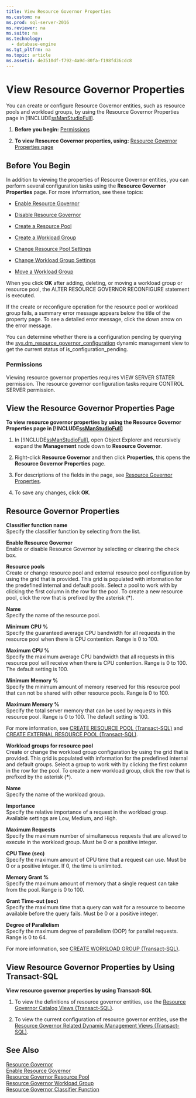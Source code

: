 ```yaml
---
title: View Resource Governor Properties
ms.custom: na
ms.prod: sql-server-2016
ms.reviewer: na
ms.suite: na
ms.technology: 
  - database-engine
ms.tgt_pltfrm: na
ms.topic: article
ms.assetid: de3510df-f792-4a9d-80fa-f198fd36cdc8
---
```

# View Resource Governor Properties
  You can create or configure Resource Governor entities, such as resource pools and workload groups, by using the Resource Governor Properties page in [!INCLUDE[ssManStudioFull](../../Token\Other/ssManStudioFull_md.md)].  
  
1.  **Before you begin:**  [Permissions](#Permissions)  
  
2.  **To view Resource Governor properties, using:**  [Resource Governor Properties page](#ViewRGProp)  
  
##  <a name="BeforeYouBegin"></a> Before You Begin  
 In addition to viewing the properties of Resource Governor entities, you can perform several configuration tasks using the **Resource Governor Properties** page. For more information, see these topics:  
  
-   [Enable Resource Governor](../../Topics\TopicNameNotContainA/Enable-Resource-Governor.md)  
  
-   [Disable Resource Governor](../../Topics\TopicNameNotContainA/Disable-Resource-Governor.md)  
  
-   [Create a Resource Pool](../../Topics\TopicNameContainA/Create-a-Resource-Pool.md)  
  
-   [Create a Workload Group](../../Topics\TopicNameContainA/Create-a-Workload-Group.md)  
  
-   [Change Resource Pool Settings](../../Topics\TopicNameNotContainA/Change-Resource-Pool-Settings.md)  
  
-   [Change Workload Group Settings](../../Topics\TopicNameNotContainA/Change-Workload-Group-Settings.md)  
  
-   [Move a Workload Group](../../Topics\TopicNameContainA/Move-a-Workload-Group.md)  
  
 When you click **OK** after adding, deleting, or moving a workload group or resource pool, the ALTER RESOURCE GOVERNOR RECONFIGURE statement is executed.  
  
 If the create or reconfigure operation for the resource pool or workload group fails, a summary error message appears below the title of the property page. To see a detailed error message, click the down arrow on the error message.  
  
 You can determine whether there is a configuration pending by querying the [sys.dm\_resource\_governor\_configuration](../Topic/sys.dm_resource_governor_configuration%20\(Transact-SQL\).md) dynamic management view to get the current status of is\_configuration\_pending.  
  
###  <a name="Permissions"></a> Permissions  
 Viewing resource governor properties requires VIEW SERVER STATER permission. The resource governor configuration tasks require CONTROL SERVER permission.  
  
##  <a name="ViewRGProp"></a> View the Resource Governor Properties Page  
 **To view resource governor properties by using the Resource Governor Properties page in [!INCLUDE[ssManStudioFull](../../Token\Other/ssManStudioFull_md.md)]**  
  
1.  In [!INCLUDE[ssManStudioFull](../../Token\Other/ssManStudioFull_md.md)], open Object Explorer and recursively expand the **Management** node down to **Resource Governor**.  
  
2.  Right\-click **Resource Governor** and then click **Properties**, this opens the **Resource Governor Properties** page.  
  
3.  For descriptions of the fields in the page, see [Resource Governor Properties](#RGProp).  
  
4.  To save any changes, click **OK**.  
  
##  <a name="RGProp"></a> Resource Governor Properties  
 **Classifier function name**  
 Specify the classifier function by selecting from the list.  
  
 **Enable Resource Governor**  
 Enable or disable Resource Governor by selecting or clearing the check box.  
  
 **Resource pools**  
 Create or change resource pool and external resource pool configuration by using the grid that is provided. This grid is populated with information for the predefined internal and default pools. Select a pool to work with by clicking the first column in the row for the pool. To create a new resource pool, click the row that is prefixed by the asterisk \(**\***\).  
  
 **Name**  
 Specify the name of the resource pool.  
  
 **Minimum CPU %**  
 Specify the guaranteed average CPU bandwidth for all requests in the resource pool when there is CPU contention. Range is 0 to 100.  
  
 **Maximum CPU %**  
 Specify the maximum average CPU bandwidth that all requests in this resource pool will receive when there is CPU contention. Range is 0 to 100. The default setting is 100.  
  
 **Minimum Memory %**  
 Specify the minimum amount of memory reserved for this resource pool that can not be shared with other resource pools. Range is 0 to 100.  
  
 **Maximum Memory %**  
 Specify the total server memory that can be used by requests in this resource pool. Range is 0 to 100. The default setting is 100.  
  
 For more information, see [CREATE RESOURCE POOL &#40;Transact-SQL&#41;](../Topic/CREATE%20RESOURCE%20POOL%20\(Transact-SQL\).md) and [CREATE EXTERNAL RESOURCE POOL &#40;Transact-SQL&#41;](../Topic/CREATE%20EXTERNAL%20RESOURCE%20POOL%20\(Transact-SQL\).md).  
  
 **Workload groups for resource pool**  
 Create or change the workload group configuration by using the grid that is provided. This grid is populated with information for the predefined internal and default groups. Select a group to work with by clicking the first column in the row for the pool. To create a new workload group, click the row that is prefixed by the asterisk \(**\***\).  
  
 **Name**  
 Specify the name of the workload group.  
  
 **Importance**  
 Specify the relative importance of a request in the workload group. Available settings are Low, Medium, and High.  
  
 **Maximum Requests**  
 Specify the maximum number of simultaneous requests that are allowed to execute in the workload group. Must be 0 or a positive integer.  
  
 **CPU Time \(sec\)**  
 Specify the maximum amount of CPU time that a request can use. Must be 0 or a positive integer. If 0, the time is unlimited.  
  
 **Memory Grant %**  
 Specify the maximum amount of memory that a single request can take from the pool. Range is 0 to 100.  
  
 **Grant Time\-out \(sec\)**  
 Specify the maximum time that a query can wait for a resource to become available before the query fails. Must be 0 or a positive integer.  
  
 **Degree of Parallelism**  
 Specify the maximum degree of parallelism \(DOP\) for parallel requests. Range is 0 to 64.  
  
 For more information, see [CREATE WORKLOAD GROUP &#40;Transact-SQL&#41;](../Topic/CREATE%20WORKLOAD%20GROUP%20\(Transact-SQL\).md).  
  
## View Resource Governor Properties by Using Transact\-SQL  
 **View resource governor properties by using Transact\-SQL**  
  
1.  To view the definitions of resource governor entities, use the [Resource Governor Catalog Views &#40;Transact-SQL&#41;](../Topic/Resource%20Governor%20Catalog%20Views%20\(Transact-SQL\).md).  
  
2.  To view the current configuration of resource governor entities, use the [Resource Governor Related Dynamic Management Views &#40;Transact-SQL&#41;](../Topic/Resource%20Governor%20Related%20Dynamic%20Management%20Views%20\(Transact-SQL\).md).  
  
## See Also  
 [Resource Governor](../../Topics\TopicNameNotContainA/Resource-Governor.md)   
 [Enable Resource Governor](../../Topics\TopicNameNotContainA/Enable-Resource-Governor.md)   
 [Resource Governor Resource Pool](../../Topics\TopicNameNotContainA/Resource-Governor-Resource-Pool.md)   
 [Resource Governor Workload Group](../../Topics\TopicNameNotContainA/Resource-Governor-Workload-Group.md)   
 [Resource Governor Classifier Function](../../Topics\TopicNameNotContainA/Resource-Governor-Classifier-Function.md)  
  
  